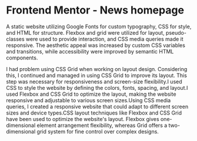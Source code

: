 # Frontend Mentor - News homepage
A static website utilizing Google Fonts for custom typography, CSS for style, and HTML for structure. Flexbox and grid were utilized for layout, pseudo-classes were used to provide interaction, and CSS media queries made it responsive. The aesthetic appeal was increased by custom CSS variables and transitions, while accessibility  were improved by semantic HTML components. 

I had problem using CSS Grid when working on layout design. Considering this, I continued and managed in using CSS Grid to improve its layout. This step was necessary for responsiveness and screen-size flexibility.I used CSS to style the website by defining the colors, fonts, spacing, and layout.I used Flexbox and CSS Grid to optimize the layout, making the website responsive and adjustable to various screen sizes.Using CSS media queries, I created a responsive website that could adapt to different screen sizes and device types.CSS layout techniques like Flexbox and CSS Grid have been used to optimize the website's layout. Flexbox gives one-dimensional element arrangement flexibility, whereas Grid offers a two-dimensional grid system for fine control over complex designs.
